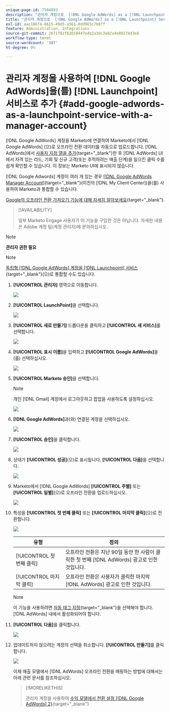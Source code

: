 ```yaml
---
unique-page-id: 7504893
description: "관리자 계정으로  [!DNL Google AdWords] as a [!DNL Launchpoint] 서비스 추가 - Marketo 문서 - 제품 설명서"
title: "관리자 계정으로  [!DNL Google AdWords] as a [!DNL Launchpoint] Service 추가"
exl-id: aac106f4-6615-49d5-a561-0dd965c7b0ff
feature: Administration, Integrations
source-git-commit: 2671f81f62658447e4b2a3dc2e02a4e0927443e8
workflow-type: tm+mt
source-wordcount: '307'
ht-degree: 0%

---
```


# 관리자 계정을 사용하여 [!DNL Google AdWords]을(를) [!DNL Launchpoint] 서비스로 추가 {#add-google-adwords-as-a-launchpoint-service-with-a-manager-account}

[!DNL Google AdWords] 계정을 Marketo에 연결하여 Marketo에서 [!DNL Google AdWords] (으)로 오프라인 전환 데이터를 자동으로 업로드합니다. [!DNL AdWords]에서 [사용자 지정 열을 추가](https://support.google.com/adwords/answer/3073556){target="_blank"}한 후 [!DNL AdWords] UI에서 자격 있는 리드, 기회 및 신규 고객(또는 추적하려는 매출 단계)을 일으킨 클릭 수를 쉽게 확인할 수 있습니다. 이 정보는 Marketo UI에 표시되지 않습니다.

[!DNL Google Adwords] 계정이 여러 개 있는 경우 [[!DNL Google AdWords Manager Account]](https://www.google.com/adwords/manager-accounts/){target="_blank"}(이전의 [!DNL My Client Center])을(를) 사용하여 Marketo과 통합할 수 있습니다.

[Google의 오프라인 전환 가져오기 기능에 대해 자세히 알아보세요](https://support.google.com/adwords/answer/2998031?hl=en){target="_blank"}.

>[!AVAILABILITY]
>
>일부 Marketo Engage 사용자가 이 기능을 구입한 것은 아닙니다. 자세한 내용은 Adobe 계정 팀(계정 관리자)에 문의하십시오.

>[!NOTE]
>
>**관리자 권한 필요**

>[!NOTE]
>
>[독립형 [!DNL Google AdWords] 계정을  [!DNL Launchpoint] 서비스](/help/marketo/product-docs/administration/additional-integrations/add-google-adwords-as-a-launchpoint-service.md){target="_blank"}(으)로 통합할 수도 있습니다.

1. **[!UICONTROL 관리자]** 영역으로 이동합니다.

   ![](assets/add-google-adwords-as-a-launchpoint-service-with-a-manager-1.png)

1. **[!UICONTROL LaunchPoint]**&#x200B;을 선택합니다.

   ![](assets/add-google-adwords-as-a-launchpoint-service-with-a-manager-2.png)

1. **[!UICONTROL 새로 만들기]** 드롭다운을 클릭하고 **[!UICONTROL 새 서비스]**&#x200B;를 선택합니다.

   ![](assets/add-google-adwords-as-a-launchpoint-service-with-a-manager-3.png)

1. **[!UICONTROL 표시 이름]**&#x200B;을 입력하고 **[!UICONTROL Google AdWords]**&#x200B;을(를) 선택하십시오.

   ![](assets/add-google-adwords-as-a-launchpoint-service-with-a-manager-4.png)

1. **[!UICONTROL Marketo 승인]**&#x200B;을 선택합니다.

   >[!NOTE]
   >
   >개인 [!DNL Gmail] 계정에서 로그아웃하고 팝업을 사용하도록 설정하십시오.

   ![](assets/add-google-adwords-as-a-launchpoint-service-with-a-manager-5.png)

1. **[!DNL Google AdWords]**&#x200B;과(와) 연결된 계정을 선택하십시오.

   ![](assets/add-google-adwords-as-a-launchpoint-service-with-a-manager-6.png)

1. **[!UICONTROL 승인]**&#x200B;을 클릭합니다.

   ![](assets/add-google-adwords-as-a-launchpoint-service-with-a-manager-7.png)

1. 상태가 **[!UICONTROL 성공]**(으)로 표시됩니다. **[!UICONTROL 다음]**&#x200B;을 선택합니다.

   ![](assets/add-google-adwords-as-a-launchpoint-service-with-a-manager-8.png)

1. Marketo에서 [!DNL Google AdWords] **[!UICONTROL 주별]** 또는 **[!UICONTROL 일별]**(으)로 오프라인 전환을 업로드하십시오.

   ![](assets/add-google-adwords-as-a-launchpoint-service-with-a-manager-9.png)

1. 특성을 **[!UICONTROL 첫 번째 클릭]** 또는 **[!UICONTROL 마지막 클릭]**(으)로 전환합니다.

   ![](assets/add-google-adwords-as-a-launchpoint-service-with-a-manager-10.png)

   | 유형 | 정의 |
   |---|---|
   | [!UICONTROL 첫 번째 클릭] | 오프라인 전환은 지난 90일 동안 한 사람이 클릭한 첫 번째 [!DNL AdWords] 광고로 인한 것입니다. |
   | [!UICONTROL 마지막 클릭] | 오프라인 전환은 사용자가 클릭한 마지막 [!DNL AdWords] 광고로 인한 것입니다. |

   >[!NOTE]
   >
   >이 기능을 사용하려면 [자동 태그 지정](https://support.google.com/adwords/answer/1752125?hl=en){target="_blank"}을 선택해야 합니다. [!DNL AdWords] 내에서 활성화되어야 합니다.

1. **[!UICONTROL 다음]**&#x200B;을 클릭합니다.

   ![](assets/add-google-adwords-as-a-launchpoint-service-with-a-manager-11.png)

1. 업데이트하지 않으려는 계정의 선택을 취소합니다. **[!UICONTROL 만들기]**&#x200B;를 클릭합니다.

   ![](assets/add-google-adwords-as-a-launchpoint-service-with-a-manager-12.png)

   이제 매출 모델에서 [!DNL AdWords] 오프라인 전환을 매핑하는 방법에 대해서는 아래 관련 문서를 참조하십시오.

   >[!MORELIKETHIS]
   >
   >관리자 계정을 사용하여 [수익 모델에서 전환 설정 [!DNL Google AdWords] 2&rbrace;](/help/marketo/product-docs/reporting/revenue-cycle-analytics/revenue-cycle-models/set-google-adwords-conversions-in-the-revenue-model-with-a-manager-account.md){target="_blank"}
